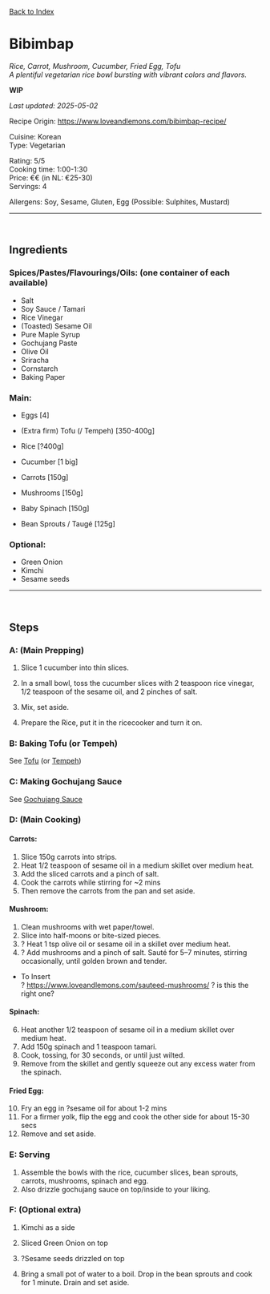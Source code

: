 [Back to Index](/index.md)

# Bibimbap
*Rice, Carrot, Mushroom, Cucumber, Fried Egg, Tofu*   
*A plentiful vegetarian rice bowl bursting with vibrant colors and flavors.*


**WIP**

*Last updated: 2025-05-02*

Recipe Origin: https://www.loveandlemons.com/bibimbap-recipe/ 

Cuisine: Korean   
Type: Vegetarian   

Rating: 5/5  
Cooking time: 1:00-1:30  
Price: €€ (in NL: €25-30)  
Servings: 4  

Allergens: Soy, Sesame, Gluten, Egg (Possible: Sulphites, Mustard)

-------------------------------------------------------------
<div style="page-break-after: always; visibility: hidden"> \pagebreak </div>

## Ingredients

### Spices/Pastes/Flavourings/Oils: (one container of each available)
- Salt
- Soy Sauce / Tamari
- Rice Vinegar
- (Toasted) Sesame Oil
- Pure Maple Syrup
- Gochujang Paste
- Olive Oil
- Sriracha
- Cornstarch
- Baking Paper

### Main:
- Eggs [4]
- (Extra firm) Tofu (/ Tempeh) [350-400g]
- Rice [?400g]

- Cucumber [1 big]
- Carrots [150g]
- Mushrooms [150g]  
- Baby Spinach [150g]
- Bean Sprouts / Taugé [125g]

### Optional:
- Green Onion
- Kimchi
- Sesame seeds

-------------------------------------------------------------
<div style="page-break-after: always; visibility: hidden"> \pagebreak </div>

## Steps

### A: (Main Prepping)
1. Slice 1 cucumber into thin slices.
2. In a small bowl, toss the cucumber slices with 2 teaspoon rice vinegar, 1/2 teaspoon of the sesame oil, and 2 pinches of salt. 
3. Mix, set aside.

4. Prepare the Rice, put it in the ricecooker and turn it on.

### B: Baking Tofu (or Tempeh)
See [Tofu](/recipes/baked-tofu.md) (or [Tempeh](/recipes/baked-tempeh.md))

### C: Making Gochujang Sauce
See [Gochujang Sauce](/recipes/gochujang-sauce.md)

### D: (Main Cooking)
#### Carrots:  
1. Slice 150g carrots into strips.
2. Heat 1/2 teaspoon of sesame oil in a medium skillet over medium heat.
3. Add the sliced carrots and a pinch of salt.
4. Cook the carrots while stirring for ~2 mins 
5. Then remove the carrots from the pan and set aside.  

#### Mushroom:
1. Clean mushrooms with wet paper/towel.
2. Slice into half-moons or bite-sized pieces.
3. ? Heat 1 tsp olive oil or sesame oil in a skillet over medium heat.
4. ? Add mushrooms and a pinch of salt. Sauté for 5–7 minutes, stirring occasionally, until golden brown and tender.
- To Insert    
? https://www.loveandlemons.com/sauteed-mushrooms/ ? is this the right one?

#### Spinach:  
6. Heat another 1/2 teaspoon of sesame oil in a medium skillet over medium heat.
7. Add 150g spinach and 1 teaspoon tamari.
8. Cook, tossing, for 30 seconds, or until just wilted. 
9. Remove from the skillet and gently squeeze out any excess water from the spinach.

#### Fried Egg:  
10. Fry an egg in ?sesame oil for about 1-2 mins
11. For a firmer yolk, flip the egg and cook the other side for about 15-30 secs
12. Remove and set aside.


### E: Serving
1. Assemble the bowls with the rice, cucumber slices, bean sprouts, carrots, mushrooms, spinach and egg. 
2. Also drizzle gochujang sauce on top/inside to your liking.


### F: (Optional extra)
1. Kimchi as a side
2. Sliced Green Onion on top
3. ?Sesame seeds drizzled on top

4. Bring a small pot of water to a boil. Drop in the bean sprouts and cook for 1 minute. Drain and set aside.

